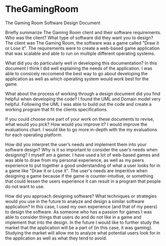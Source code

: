# TheGamingRoom
The Gaming Room Software Design Document

Briefly summarize The Gaming Room client and their software requirements. Who was the client? What type of software did they want you to design?
  The client was The Gaming Room, the software was a game called "Draw it or Lose it". The requirements were to create a web-based game application that was scalable and able to run on multiple different operating systems.

What did you do particularly well in developing this documentation?
  In this document I think I did well explaining the needs of the application. I was able to consicely reccomend the best way to go about developing the application as well as which operating system would work best for the game.
  
  What about the process of working through a design document did you find helpful when developing the code?
    I found the UML and Domain model very helpful. Following the UML I was able to build out the code and create a working program that fit the clients specifications.
    
 If you could choose one part of your work on these documents to revise, what would you pick? How would you improve it?
  I would improve the evaluations chart. I would like to go more in-depth with the my evaluations for each operating platform.
  
How did you interpret the user’s needs and implement them into your software design? Why is it so important to consider the user’s needs when designing?
  I myself am a gamer. I have used a lot of web-based games and was able to draw from my personal experience, as well as my peers experience to put together a good understanding of what a user looks for in a game like "Draw it or Lose it". The user's needs are imperitive when designing a game because if the game is counter-intuitive, or something that could lessen the users experience it can result in a program that people do not want to use. 
  
How did you approach designing software? What techniques or strategies would you use in the future to analyze and design a similar software application?
  In this case, I used my own experience (and that of my peers) to design the software. As someone who has a passion for games I was able to consider things that users do and do not like in a game and implement that into the design. In the future I would like to further study the market that the application will be a part of (in this case, it was gaming). Studying the market will allow me to analyze what potential users look for in the application as well as what they tend to avoid.
